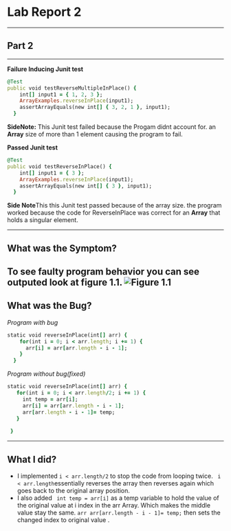 # Lab Report 2 


---
## Part 2
---


**Failure Inducing Junit test**
```ruby
@Test
public void testReverseMultipleInPlace() {
    int[] input1 = { 1, 2, 3 };
    ArrayExamples.reverseInPlace(input1);
    assertArrayEquals(new int[] { 3, 2, 1 }, input1);
  }
```
**SideNote:** This Junit test failed because the Progam didnt account for. 
an **Array** size of more than 1 element causing the program to fail. 

**Passed Junit test**
```ruby
@Test
public void testReverseInPlace() {
    int[] input1 = { 3 };
    ArrayExamples.reverseInPlace(input1);
    assertArrayEquals(new int[] { 3 }, input1);
  }
```
**Side Note**This this Junit test passed because of the array size. 
the program worked because the code for ReverseInPlace was correct
for an **Array** that holds a singular element.

---
**What was the Symptom?** 
---

To see faulty program behavior you can see outputed look at figure 1.1. 
![Figure 1.1 ](<img width="699" alt="Screenshot 2023-04-20 at 4 33 45 PM" src="https://user-images.githubusercontent.com/125671517/234164381-a73c6a90-0c6a-4889-91a6-fde18129de32.png">
)
---
**What was the Bug?**
---


   *Program with bug*
```ruby
static void reverseInPlace(int[] arr) {
    for(int i = 0; i < arr.length; i += 1) {
      arr[i] = arr[arr.length - i - 1];
    }
  }
```
  *Program without bug(fixed)* 
 ```ruby
static void reverseInPlace(int[] arr) {
    for(int i = 0; i < arr.length/2; i += 1) {
      int temp = arr[i];
      arr[i] = arr[arr.length - i - 1];
      arr[arr.length - i - 1]= temp;
    }
    
  }
```
---
**What I did?**
---
* I implemented ```i < arr.length/2``` to stop the code from looping twice. 
 ``` i < arr.length```essentially reverses the array then reverses again which goes back to the original array position.
* I also added ``` int temp = arr[i]``` as a temp variable to hold the value of the original 
value at i index in the arr Array. Which makes the middle value stay the same. ``` arr arr[arr.length - i - 1]= temp; ``` then sets the changed index to original value .








